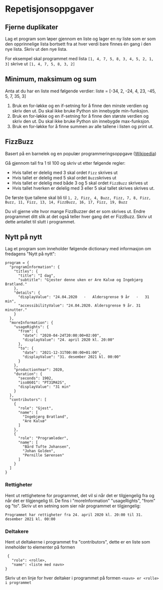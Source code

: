 # Repetisjonsoppgaver

## Fjerne duplikater

Lag et program som løper gjennom en liste og lager en ny liste som er som den opprinnelige lista bortsett fra at hver verdi bare finnes én gang i den nye lista. Skriv ut den nye lista. 

For eksempel skal programmet med lista `[1, 4, 7, 5, 8, 3, 4, 5, 2, 1, 3]` skrive ut `[1, 4, 7, 5, 8, 3, 2]`

## Minimum, maksimum og sum
Anta at du har en liste med følgende verdier:
liste = [-34, 2, -24, 4, 23, -45, 5, 7, 35, 3]
1. Bruk en for-løkke og en if-setning for å finne den minste verdien og skriv
den ut. Du skal ikke bruke Python sin innebygde min-funksjon.
2. Bruk en for-løkke og en if-setning for å finne den største verdien og skriv
den ut. Du skal ikke bruke Python sin innebygde max-funksjon.
3. Bruk en for-løkke for å finne summen av alle tallene i listen og print ut.

## FizzBuzz

Basert på en barnelek og en populær programmeringsoppgave ([Wikipedia](https://en.wikipedia.org/wiki/Fizz_buzz))

Gå gjennom tall fra 1 til 100 og skriv ut etter følgende regler:
* Hvis tallet er delelig med 3 skal ordet `Fizz` skrives ut
* Hvis tallet er delelig med 5 skal ordet `Buzz`skrives ut
* Hvis tallet er delelig med både 3 og 5 skal ordet `FizzBuzz` skrives ut
* Hvis tallet hverken er delelig med 3 eller 5 skal tallet skrives skrives ut.
 
 De første tjue tallene skal bli til `1, 2, Fizz, 4, Buzz, Fizz, 7, 8, Fizz, Buzz, 11, Fizz, 13, 14, FizzBuzz, 16, 17, Fizz, 19, Buzz`
 
 Du vil gjerne vite hvor mange FizzBuzzer det er som skrives ut. Endre programmet ditt slik at det også teller hver gang det er FizzBuzz. Skriv ut dette antallet til slutt i programmet.

## Nytt på nytt

Lag et program som inneholder følgende dictionary med informasjon om fredagens "Nytt på nytt":

```
program = {
  "programInformation": {
    "titles": {
      "title": "I dag",
      "subtitle": "Gjester denne uken er Are Kalvø og Ingebjørg Bratland."
    },
    "details": {
      "displayValue": "24.04.2020   ·   Aldersgrense 9 år   ·   31 min",
      "accessibilityValue": "24.04.2020. Aldersgrense 9 år. 31 minutter."
    }
  },
  "moreInformation": {
    "usageRights": {
      "from": {
        "date": "2020-04-24T20:00:00+02:00",
        "displayValue": "24. april 2020 kl. 20:00"
      },
      "to": {
        "date": "2021-12-31T00:00:00+01:00",
        "displayValue": "31. desember 2021 kl. 00:00"
      }
    },
    "productionYear": 2020,
    "duration": {
      "seconds": 1902,
      "iso8601": "PT31M42S",
      "displayValue": "31 min"
    }
  },
  "contributors": [
    {
      "role": "Gjest",
      "name": [
        "Ingebjørg Bratland",
        "Are Kalvø"
      ]
    },
    {
      "role": "Programleder",
      "name": [
        "Bård Tufte Johansen",
        "Johan Golden",
        "Pernille Sørensen"
      ]
    }
  ]
}
```

### Rettigheter

Hent ut rettighetene for programmet, det vil si når det er tilgjengelig fra og når det er tilgjengelig til. De fins i "moreInformation" "usageRights", "from" og "to". Skriv ut en setning som sier når programmet er tilgjengelig:
```
Programmet har rettigheter fra 24. april 2020 kl. 20:00 til 31. desember 2021 kl. 00:00
```

### Deltakere
Hent ut deltakerne i programmet fra "contributors", dette er en liste som inneholder to elementer på formen
```
 {
   "role": <rolle>,
   "name": <liste med navn>
}
```
Skriv ut en linje for hver deltaker i programmet på formen `<navn> er <rolle> i programmet`

